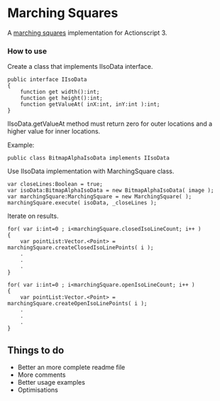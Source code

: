 # Marching Squares

A [marching squares][] implementation for Actionscript 3.

### How to use

Create a class that implements IIsoData interface.

    public interface IIsoData
    {
		function get width():int;
		function get height():int;
		function getValueAt( inX:int, inY:int ):int;
    }
    
IIsoData.getValueAt method must return zero for outer locations and a higher value for inner locations.

Example:
    
    public class BitmapAlphaIsoData implements IIsoData


Use IIsoData implementation with MarchingSquare class.

    var closeLines:Boolean = true;
    var isoData:BitmapAlphaIsoData = new BitmapAlphaIsoData( image );
    var marchingSquare:MarchingSquare = new MarchingSquare( );
	marchingSquare.execute( isoData, _closeLines );


Iterate on results.

    for( var i:int=0 ; i<marchingSquare.closedIsoLineCount; i++ )
    {
        var pointList:Vector.<Point> = marchingSquare.createClosedIsoLinePoints( i );
        .
        .
        .
    }
    
    for( var i:int=0 ; i<marchingSquare.openIsoLineCount; i++ )
    {
        var pointList:Vector.<Point> = marchingSquare.createOpenIsoLinePoints( i );
        .
        .
        .
    }
    
## Things to do ##

* Better an more complete readme file
* More comments
* Better usage examples
* Optimisations


[marching squares]: http://en.wikipedia.org/wiki/Marching_squares
